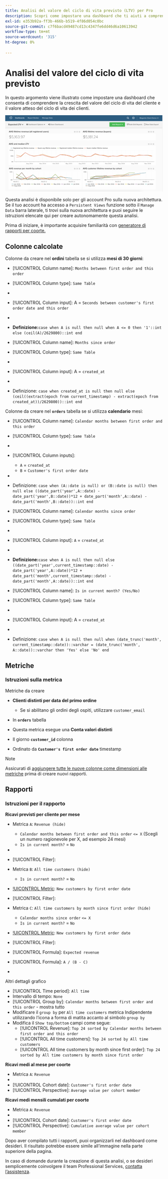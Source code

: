 ```yaml
---
title: Analisi del valore del ciclo di vita previsto (LTV) per Pro
description: Scopri come impostare una dashboard che ti aiuti a comprendere la crescita del valore del ciclo di vita del cliente e il valore atteso del ciclo di vita dei tuoi clienti.
exl-id: e353b92a-ff3b-466b-b519-4f86d054c0bc
source-git-commit: c7f6bacd49487cd13c4347fe6dd46d6a10613942
workflow-type: tm+mt
source-wordcount: '315'
ht-degree: 0%

---
```


# Analisi del valore del ciclo di vita previsto

In questo argomento viene illustrato come impostare una dashboard che consenta di comprendere la crescita del valore del ciclo di vita del cliente e il valore atteso del ciclo di vita dei clienti.

![](../../assets/exp-lifetim-value-anyalysis.png)

Questa analisi è disponibile solo per gli account Pro sulla nuova architettura. Se il tuo account ha accesso a `Persistent Views` funzione sotto il `Manage Data` barra laterale, ti trovi sulla nuova architettura e puoi seguire le istruzioni elencate qui per creare autonomamente questa analisi.

Prima di iniziare, è importante acquisire familiarità con [generatore di rapporti per coorte.](../dev-reports/cohort-rpt-bldr.md)

## Colonne calcolate

Colonne da creare nel **ordini** tabella se si utilizza **mesi di 30 giorni**:

* [!UICONTROL Column name]: `Months between first order and this order`
* [!UICONTROL Column type]: `Same Table`
* 
   [!UICONTROL Column equation]: `CALCULATION`
* [!UICONTROL Column input]: A = `Seconds between customer's first order date and this order`
* 
   [!UICONTROL Datatype]: `Integer`
* **Definizione:**`case when A is null then null when A <= 0 then '1'::int else (ceil(A)/2629800)::int end`

* [!UICONTROL Column name]: `Months since order`
* [!UICONTROL Column type]: `Same Table`
* 
   [!UICONTROL Column equation]: `CALCULATION`
* [!UICONTROL Column input]: A = `created_at`
* 
   [!UICONTROL Datatype]: `Integer`
* Definizione: `case when created_at is null then null else (ceil((extract(epoch from current_timestamp) - extract(epoch from created_at))/2629800))::int end`

Colonne da creare nel **`orders`** tabella se si utilizza **calendario** mesi:

* [!UICONTROL Column name]: `Calendar months between first order and this order`
* [!UICONTROL Column type]: `Same Table`
* 
   [!UICONTROL Column equation]: `CALCULATION`
* [!UICONTROL Column inputs]:
   * `A` = `created_at`
   * `B` = `Customer's first order date`

* 
   [!UICONTROL Datatype]: `Integer`
* Definizione: `case when (A::date is null) or (B::date is null) then null else ((date_part('year',A::date) - date_part('year',B::date))*12 + date_part('month',A::date) - date_part('month',B::date))::int end`

* [!UICONTROL Column name]: `Calendar months since order`
* [!UICONTROL Column type]: `Same Table`
* 
   [!UICONTROL Column equation]: `CALCULATION`
* [!UICONTROL Column input]: `A` = `created_at`
* 
   [!UICONTROL Datatype]: `Integer`
* **Definizione:**`case when A is null then null else ((date_part('year',current_timestamp::date) - date_part('year',A::date))*12 + date_part('month',current_timestamp::date) - date_part('month',A::date))::int end`

* [!UICONTROL Column name]: `Is in current month? (Yes/No)`
* [!UICONTROL Column type]: `Same Table`
* 
   [!UICONTROL Column equation]: `CALCULATION`
* [!UICONTROL Column input]: A = `created_at`
* 
   [!UICONTROL Datatype]: `String`
* Definizione: `case when A is null then null when (date_trunc('month', current_timestamp::date))::varchar = (date_trunc('month', A::date))::varchar then 'Yes' else 'No' end`

## Metriche

### Istruzioni sulla metrica

Metriche da creare

* **Clienti distinti per data del primo ordine**
   * Se si abilitano gli ordini degli ospiti, utilizzare `customer_email`

* In **`orders`** tabella
* Questa metrica esegue una **Conta valori distinti**
* Il giorno **`customer_id`** colonna
* Ordinato da **`Customer's first order date`** timestamp

>[!NOTE]
>
>Assicurati di [aggiungere tutte le nuove colonne come dimensioni alle metriche](../../data-analyst/data-warehouse-mgr/manage-data-dimensions-metrics.md) prima di creare nuovi rapporti.

## Rapporti

### Istruzioni per il rapporto

**Ricavi previsti per cliente per mese**

* Metrica `A`: `Revenue (hide)`
   * `Calendar months between first order and this order` `<= X` (Scegli un numero ragionevole per X, ad esempio 24 mesi)
   * `Is in current month?` = `No`

* 
   [!UICONTROL Metric]: `Revenue`
* [!UICONTROL Filter]:

* Metrica `B`: `All time customers (hide)`
   * `Is in current month?` = `No`

* [!UICONTROL Metric]: `New customers by first order date`
* [!UICONTROL Filter]:

* Metrica `C`: `All time customers by month since first order (hide)`
   * `Calendar months since order` `<= X`
   * `Is in current month?` = `No`

* [!UICONTROL Metric]: `New customers by first order date`
* [!UICONTROL Filter]:

* [!UICONTROL Formula]: `Expected revenue`
* [!UICONTROL Formula]: `A / (B - C)`
* 

   [!UICONTROL Format]: `Currency`

Altri dettagli grafico

* [!UICONTROL Time period]: `All time`
* Intervallo di tempo: `None`
* [!UICONTROL Group by]: `Calendar months between first order and this order` - mostra tutto
* Modificare il `group by` per `All time customers` metrica Indipendente utilizzando l’icona a forma di matita accanto al simbolo `group by`
* Modifica il `Show top/bottom` campi come segue:
   * [!UICONTROL Revenue]: `Top 24 sorted by Calendar months between first order and this order`
   * [!UICONTROL All time customers]: `Top 24 sorted by All time customers`
   * [!UICONTROL All time customers by month since first order]: `Top 24 sorted by All time customers by month since first order`

**Ricavi medi al mese per coorte**

* Metrica `A`: `Revenue`
* 
   [!UICONTROL Metric view]: `Cohort`
* [!UICONTROL Cohort date]: `Customer's first order date`
* [!UICONTROL Perspective]: `Average value per cohort member`

**Ricavi medi mensili cumulati per coorte**

* Metrica `A`: `Revenue`
* 
   [!UICONTROL Metric view]: `Cohort`
* [!UICONTROL Cohort date]: `Customer's first order date`
* [!UICONTROL Perspective]: `Cumulative average value per cohort member`

Dopo aver compilato tutti i rapporti, puoi organizzarli nel dashboard come desideri. Il risultato potrebbe essere simile all’immagine nella parte superiore della pagina.

In caso di domande durante la creazione di questa analisi, o se desideri semplicemente coinvolgere il team Professional Services, [contatta l’assistenza](https://experienceleague.adobe.com/docs/commerce-knowledge-base/kb/troubleshooting/miscellaneous/mbi-service-policies.html).
